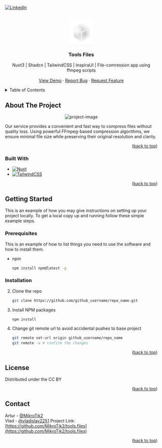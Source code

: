 [![LinkedIn](https://custom-icon-badges.demolab.com/badge/LinkedIn-0A66C2?logo=linkedin-white&logoColor=fff)](https://www.linkedin.com/in/artur-dotsent-0a3a722a1/)



<!-- PROJECT LOGO -->
<br />
<div align="center">
  <a href="https://github.com/MikroTik2/tools.files">
    <img src="./public/images/particle.png" alt="Logo" width="80" height="80">
  </a>

  <h3 align="center">Tools Files</h3>

  <p align="center">
    Nuxt3 | Shadcn | TailwindCSS | InspiraUI | File-comression app using ffmpeg scripts 
    <br />
    <br />
    <a href="https://tools-files.vercel.app">View Demo</a>
    &middot;
    <a href="https://www.linkedin.com/in/artur-dotsent-0a3a722a1/">Report Bug</a>
    &middot;
    <a href="https://www.linkedin.com/in/artur-dotsent-0a3a722a1/">Request Feature</a>
  </p>
</div>



<!-- TABLE OF CONTENTS -->
<details>
  <summary>Table of Contents</summary>
  <ol>
    <li>
      <a href="#about-the-project">About The Project</a>
      <ul>
        <li><a href="#built-with">Built With</a></li>
      </ul>
    </li>
    <li>
      <a href="#getting-started">Getting Started</a>
      <ul>
        <li><a href="#prerequisites">Prerequisites</a></li>
        <li><a href="#installation">Installation</a></li>
      </ul>
    </li>
    <li><a href="#license">License</a></li>
    <li><a href="#contact">Contact</a></li>
  </ol>
</details>

<!-- ABOUT THE PROJECT -->
## About The Project

<p align="center"><img src="https://github.com/vladislav2251/tools.files/raw/master/public/images/docs.png" alt="project-image"></p>

Our service provides a convenient and fast way to compress files without quality loss. Using powerful FFmpeg-based compression algorithms, we ensure minimal file size while preserving their original resolution and clarity. 

<p align="right">(<a href="#readme-top">back to top</a>)</p>


### Built With

* [![Nuxt](https://img.shields.io/badge/Nuxt-002E3B?logo=nuxt&logoColor=#00DC82)](#)
* [![TailwindCSS](https://img.shields.io/badge/Tailwind%20CSS-%2338B2AC.svg?logo=tailwind-css&logoColor=white)](#)
  
<p align="right">(<a href="#readme-top">back to top</a>)</p>

<!-- GETTING STARTED -->
## Getting Started

This is an example of how you may give instructions on setting up your project locally.
To get a local copy up and running follow these simple example steps.

### Prerequisites

This is an example of how to list things you need to use the software and how to install them.
* npm
  ```sh
  npm install npm@latest -g
  ```

### Installation

2. Clone the repo
   ```sh
   git clone https://github.com/github_username/repo_name.git
   ```
3. Install NPM packages
   ```sh
   npm install
   ```
4. Change git remote url to avoid accidental pushes to base project
   ```sh
   git remote set-url origin github_username/repo_name
   git remote -v # confirm the changes
   ```
<p align="right">(<a href="#readme-top">back to top</a>)</p>

<!-- LICENSE -->
## License

Distributed under the CC BY

<p align="right">(<a href="#readme-top">back to top</a>)</p>


<!-- CONTACT -->
## Contact

Artur - [@MikroTik2](https://www.linkedin.com/in/artur-dotsent-0a3a722a1/)</br>
Vlad - [@vladislav2251](https://www.linkedin.com/in/vlad-didyk-2842a8269/) 
Project Link: [https://github.com/MikroTik2/tools.files](https://github.com/MikroTik2/tools.files)

<p align="right">(<a href="#readme-top">back to top</a>)</p>

<!-- MARKDOWN LINKS & IMAGES -->
[Nuxt-url]: https://nuxt.com/
[linkedin-url]: https://linkedin.com/in/othneildrew

